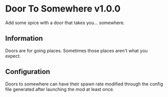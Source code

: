 # Door To Somewhere v1.0.0
Add some spice with a door that takes you... somewhere.

## Information
Doors are for going places. Sometimes those places aren't what you expect.

## Configuration
Doors to somewhere can have their spawn rate modified through the config file generated after launching the mod at least once.

